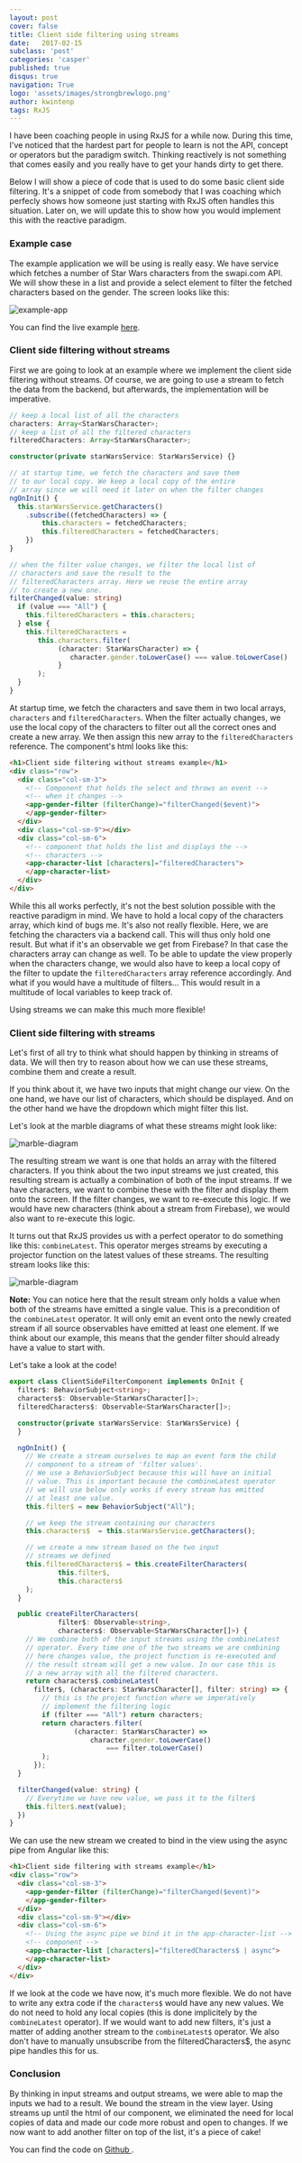 ```yaml
---
layout: post
cover: false
title: Client side filtering using streams
date:   2017-02-15
subclass: 'post'
categories: 'casper'
published: true
disqus: true
navigation: True
logo: 'assets/images/strongbrewlogo.png'
author: kwintenp
tags: RxJS
---
```


I have been coaching people in using RxJS for a while now. During this time, I've noticed that the hardest part for people to learn is not the API, concept or operators but the paradigm switch. Thinking reactively is not something that comes easily and you really have to get your hands dirty to get there. 

Below I will show a piece of code that is used to do some basic client side filtering. It's a snippet of code from somebody that I was coaching which perfecly shows how someone just starting with RxJS often handles this situation. Later on, we will update this to show how you would implement this with the reactive paradigm.

### Example case

The example application we will be using is really easy. We have service which fetches a number of Star Wars characters from the swapi.com API. We will show these in a list and provide a select element to filter the fetched characters based on the gender.
The screen looks like this:

![example-app](https://www.dropbox.com/s/2s9e877rpdaa5w0/Screenshot%202017-02-25%2011.16.57.png?raw=1)

You can find the live example <a href="http://blog-kwintenp-examples.surge.sh/client-side-filter/withStream" target="_blank">here</a>.

### Client side filtering without streams

First we are going to look at an example where we implement the client side filtering without streams. Of course, we are going to use a stream to fetch the data from the backend, but afterwards, the implementation will be imperative.

```typescript
// keep a local list of all the characters
characters: Array<StarWarsCharacter>;
// keep a list of all the filtered characters
filteredCharacters: Array<StarWarsCharacter>;

constructor(private starWarsService: StarWarsService) {}

// at startup time, we fetch the characters and save them
// to our local copy. We keep a local copy of the entire
// array since we will need it later on when the filter changes
ngOnInit() {
  this.starWarsService.getCharacters()
    .subscribe((fetchedCharacters) => {
        this.characters = fetchedCharacters;
        this.filteredCharacters = fetchedCharacters;
    })
}

// when the filter value changes, we filter the local list of
// characters and save the result to the
// filteredCharacters array. Here we reuse the entire array
// to create a new one.
filterChanged(value: string)
  if (value === "All") {
    this.filteredCharacters = this.characters;
  } else {
    this.filteredCharacters =
       this.characters.filter(
            (character: StarWarsCharacter) => {
               character.gender.toLowerCase() === value.toLowerCase()
            }
       );
  }
}
```
At startup time, we fetch the characters and save them in two local arrays, `characters` and `filteredCharacters`. When the filter actually changes, we use the local copy of the characters to filter out all the correct ones and create a new array. We then assign this new array to the `filteredCharacters` reference.
The component's html looks like this:

```html
<h1>Client side filtering without streams example</h1>
<div class="row">
  <div class="col-sm-3">
    <!-- Component that holds the select and throws an event -->
    <!-- when it changes -->
    <app-gender-filter (filterChange)="filterChanged($event)">
    </app-gender-filter>
  </div>
  <div class="col-sm-9"></div>
  <div class="col-sm-6">
    <!-- component that holds the list and displays the -->
    <!-- characters -->
    <app-character-list [characters]="filteredCharacters">
    </app-character-list>
  </div>
</div>

```

While this all works perfectly, it's not the best solution possible with the reactive paradigm in mind. We have to hold a local copy of the characters array, which kind of bugs me.
It's also not really flexible. Here, we are fetching the characters via a backend call. This will thus only hold one result. But what if it's an observable we get from Firebase? In that case the characters array can change as well. To be able to update the view properly when the characters change, we would also have to keep a local copy of the filter to update the `filteredCharacters` array reference accordingly.
And what if you would have a multitude of filters... This would result in a multitude of local variables to keep track of.

Using streams we can make this much more flexible!

### Client side filtering with streams

Let's first of all try to think what should happen by thinking in streams of data. We will then try to reason about how we can use these streams, combine them and create a result.

If you think about it, we have two inputs that might change our view. On the one hand, we have our list of characters, which should be displayed. And on the other hand we have the dropdown which might filter this list. 

Let's look at the marble diagrams of what these streams might look like:

![marble-diagram](https://www.dropbox.com/s/89blsfj9aoybdg0/Screenshot%202017-03-04%2016.10.54.png?raw=1)

The resulting stream we want is one that holds an array with the filtered characters. If you think about the two input streams we just created, this resulting stream is actually a combination of both of the input streams.
If we have characters, we want to combine these with the filter and display them onto the screen. If the filter changes, we want to re-execute this logic. If we would have new characters (think about a stream from Firebase), we would also want to re-execute this logic.

It turns out that RxJS provides us with a perfect operator to do something like this: `combineLatest`. This operator merges streams by executing a projector function on the latest values of these streams.
The resulting stream looks like this:

![marble-diagram](https://www.dropbox.com/s/zhj0xvz6d5e84m4/Screenshot%202017-03-04%2016.12.24.png?raw=1)

**Note:** You can notice here that the result stream only holds a value when both of the streams have emitted a single value. This is a precondition of the `combineLatest` operator. It will only emit an event onto the newly created stream if all source observables have emitted at least one element. If we think about our example, this means that the gender filter should already have a value to start with.

Let's take a look at the code!

```typescript
export class ClientSideFilterComponent implements OnInit {
  filter$: BehaviorSubject<string>;
  characters$: Observable<StarWarsCharacter[]>;
  filteredCharacters$: Observable<StarWarsCharacter[]>;

  constructor(private starWarsService: StarWarsService) {
  }

  ngOnInit() {
    // We create a stream ourselves to map an event form the child
    // component to a stream of 'filter values'.
    // We use a BehaviorSubject because this will have an initial 
    // value. This is important because the combineLatest operator
    // we will use below only works if every stream has emitted 
    // at least one value.
    this.filter$ = new BehaviorSubject("All");

    // we keep the stream containing our characters
    this.characters$  = this.starWarsService.getCharacters();

    // we create a new stream based on the two input
    // streams we defined
    this.filteredCharacters$ = this.createFilterCharacters(
            this.filter$,
            this.characters$
    );
  }

  public createFilterCharacters(
            filter$: Observable<string>,
            characters$: Observable<StarWarsCharacter[]>) {
    // We combine both of the input streams using the combineLatest
    // operator. Every time one of the two streams we are combining
    // here changes value, the project function is re-executed and
    // the result stream will get a new value. In our case this is
    // a new array with all the filtered characters.
    return characters$.combineLatest(
      filter$, (characters: StarWarsCharacter[], filter: string) => {
        // this is the project function where we imperatively
        // implement the filtering logic
        if (filter === "All") return characters;
        return characters.filter(
                (character: StarWarsCharacter) =>
                    character.gender.toLowerCase()
                        === filter.toLowerCase()
        );
      });
  }

  filterChanged(value: string) {
    // Everytime we have new value, we pass it to the filter$
    this.filter$.next(value);
  })
}
```
We can use the new stream we created to bind in the view using the async pipe from Angular like this:

```html
<h1>Client side filtering with streams example</h1>
<div class="row">
  <div class="col-sm-3">
    <app-gender-filter (filterChange)="filterChanged($event)">
    </app-gender-filter>
  </div>
  <div class="col-sm-9"></div>
  <div class="col-sm-6">
    <!-- Using the async pipe we bind it in the app-character-list -->
    <!-- component -->
    <app-character-list [characters]="filteredCharacters$ | async">
    </app-character-list>
  </div>
</div>

```

If we look at the code we have now, it's much more flexible. We do not have to write any extra code if the `characters$`  would have any new values. We do not need to hold any local copies (this is done implicitely by the `combineLatest` operator). If we would want to add new filters, it's just a matter of adding another stream to the `combineLatest$` operator.
We also don't have to manually unsubscribe from the filteredCharacters$, the async pipe handles this for us.

### Conclusion
By thinking in input streams and output streams, we were able to map the inputs we had to a result. We bound the stream in the view layer. Using streams up until the html of our component, we eliminated the need for local copies of data and made our code more robust and open to changes. If we now want to add another filter on top of the list, it's a piece of cake!

You can find the code on <a href="https://github.com/KwintenP/blog-examples/tree/master/src/app/home/client-side-filter" target="_blank"> Github </a>.
